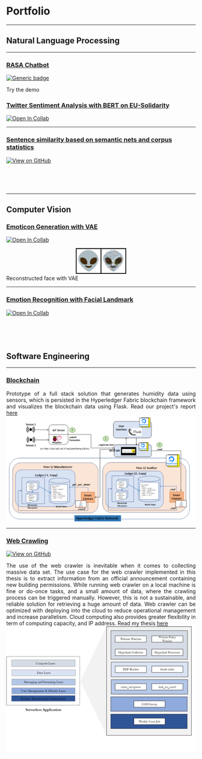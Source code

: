 # Portfolio

---

## Natural Language Processing 
---
### [RASA Chatbot](projects/rasa)
[![Generic badge](https://img.shields.io/badge/Open-Demo-Blue.svg)](https://shields.io/)  

Try the demo 

### [Twitter Sentiment Analysis with BERT on EU-Solidarity](projects/twitter)
[![Open In Collab](https://colab.research.google.com/assets/colab-badge.svg)](https://colab.research.google.com/assets/colab-badge.svg)

---
### [Sentence similarity based on semantic nets and corpus statistics](projects/sentsim)
<!---[![Open Notebook](https://img.shields.io/badge/Jupyter-Open_Notebook-blue?logo=Jupyter)](projects/detect-food-trends-facebook.html)-->
[![View on GitHub](https://img.shields.io/badge/GitHub-View_on_GitHub-blue?logo=GitHub)](https://github.com/nguyenviethoa95/sentence_word_similarity-matrix/blob/main/sentence_word_similarity_matrix.ipynb)

<br/>
<br/>
<br/>

---
## Computer Vision
### [Emoticon Generation with VAE](projects/vae)
[![Open In Collab](https://colab.research.google.com/assets/colab-badge.svg)](https://colab.research.google.com/drive/1o1qmBDXCxMhZRncgdA_IdkVNalhIrsVg?usp=sharing)
<center><img src="images/reconstructed.png"/></center>
Reconstructed face with VAE

---

### [Emotion Recognition with Facial Landmark](projects/faciallandmark)
[![Open In Collab](https://colab.research.google.com/assets/colab-badge.svg)](https://colab.research.google.com/drive/1o1qmBDXCxMhZRncgdA_IdkVNalhIrsVg?usp=sharing)

<br />
<br />
<br />


## Software Engineering
---
### [Blockchain](projects/blockchain)

<div align="justify">
Prototype of a full stack solution that generates humidity  data using sensors, which is persisted  in the Hyperledger Fabric blockchain framework and visualizes the blockchain data using Flask.
Read our project's report <a href="pdf/Final Presentation.pdf">here</a>
</div >

<center><img src="images/hyperledgernetwork.png"/></center>
  
---

### [Web Crawling](projects/webcrawling)
[![View on GitHub](https://img.shields.io/badge/GitHub-View_on_GitHub-blue?logo=GitHub)](https://github.com/nguyenviethoa95/Baugenehmigung-Crawler)  
<div align="justify">
The use of the web crawler is inevitable when it comes to collecting massive data set. The use case for the web crawler implemented in this thesis is to extract information from an official announcement containing new building permissions. While running web crawler on a local machine is fine or do-once tasks, and a small amount of data, where the crawling process can be triggered manually. However, this is not a sustainable, and reliable solution  for retrieving a huge amount of data. Web crawler can be optimized with deploying into the cloud to reduce operational management and increase parallelism. Cloud computing also provides greater flexibility in term of computing capacity, and IP address.
Read my thesis <a href="pdf/BachelorTheis.pdf">here</a>
</div>

<center><img src="images/thesis2.png"/></center>
